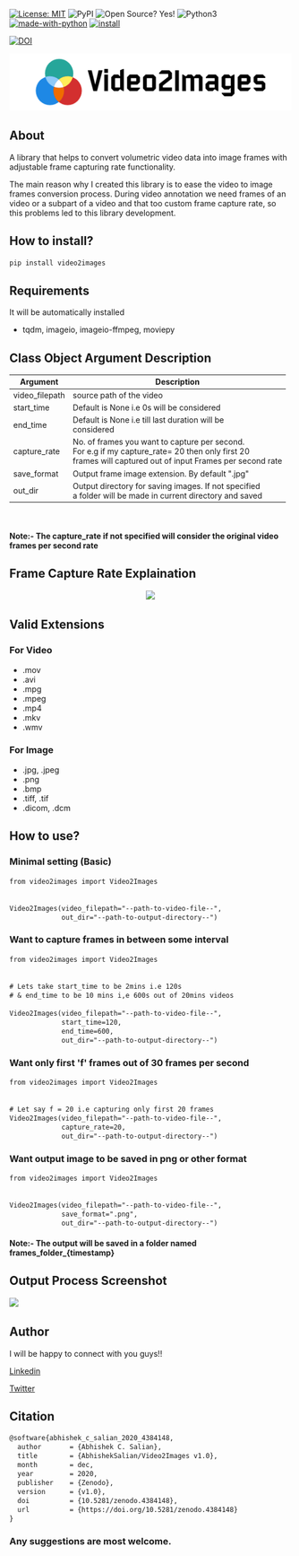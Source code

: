 [![License: MIT](https://img.shields.io/badge/License-MIT-yellow.svg)](https://opensource.org/licenses/MIT)
![PyPI](https://img.shields.io/pypi/v/video2images?style=plastic)
![Open Source? Yes!](https://badgen.net/badge/Open%20Source%20%3F/Yes%21/blue?icon=github)
![Python3](https://img.shields.io/badge/python->=3.5-green.svg)
[![made-with-python](https://img.shields.io/badge/Made%20with-Python-1f425f.svg)](https://www.python.org/)
[![install](https://img.shields.io/badge/pip%20install-video2images-green)](https://pypi.org/project/video2images/)

[![DOI](https://zenodo.org/badge/299598465.svg)](https://zenodo.org/badge/latestdoi/299598465)


<p align="center">
<img src="https://raw.githubusercontent.com/AbhishekSalian/Video2Images/master/image/logo.png"></a>
</p>


## About
A library that helps to convert volumetric video data into image frames with adjustable frame capturing rate functionality.

The main reason why I created this library is to ease the video to image frames conversion process. During video annotation we need frames of an video or a subpart of a video and that too custom frame capture rate, so this problems led to this library development.

## How to install?
```pip install video2images```


## Requirements
It will be automatically installed
- tqdm, imageio, imageio-ffmpeg, moviepy

## Class Object Argument Description
<table>
<thead>
  <tr>
    <th>Argument</th>
    <th>Description</th>
  </tr>
</thead>
<tbody>
  <tr>
    <td>video_filepath</td>
    <td>source path of the video</td>
  </tr>
  <tr>
    <td>start_time</td>
    <td>Default is None i.e 0s will be considered</td>
  </tr>
  <tr>
    <td>end_time</td>
    <td>Default is None i.e  till last duration will be <br>considered</td>
  </tr>
  <tr>
    <td>capture_rate</td>
    <td>No. of frames you want to capture per second.<br>For e.g if my capture_rate= 20 then only first 20<br>frames will captured out of input Frames per second rate</td>
  </tr>
  <tr>
    <td>save_format</td>
    <td>Output frame image extension. By default ".jpg"</td>
  </tr>
  <tr>
    <td>out_dir</td>
    <td>Output directory for saving images. If not specified <br>a folder will be made in current directory and saved</td>
  </tr>
</tbody>
</table>
</br>

#### **Note**:- The capture_rate if not specified will consider the original video frames per second rate

## Frame Capture Rate Explaination
<p align="center">
<img src="https://raw.githubusercontent.com/AbhishekSalian/Video2Images/master/image/capture%20rate.png"></a>
</p>

## Valid Extensions

### For Video
- .mov
- .avi
- .mpg
- .mpeg
- .mp4
- .mkv
- .wmv

### For Image
- .jpg, .jpeg
- .png
- .bmp
- .tiff, .tif
- .dicom, .dcm

## How to use?

### Minimal setting (Basic)
```
from video2images import Video2Images


Video2Images(video_filepath="--path-to-video-file--",
             out_dir="--path-to-output-directory--")

```

### Want to capture frames in between some interval
```
from video2images import Video2Images


# Lets take start_time to be 2mins i.e 120s
# & end_time to be 10 mins i,e 600s out of 20mins videos

Video2Images(video_filepath="--path-to-video-file--",
             start_time=120,
             end_time=600,
             out_dir="--path-to-output-directory--")

```
### Want only first 'f' frames out of 30 frames per second
```
from video2images import Video2Images


# Let say f = 20 i.e capturing only first 20 frames
Video2Images(video_filepath="--path-to-video-file--",
             capture_rate=20,
             out_dir="--path-to-output-directory--")
```

### Want output image to be saved in png or other format
```
from video2images import Video2Images


Video2Images(video_filepath="--path-to-video-file--",
             save_format=".png",
             out_dir="--path-to-output-directory--")

```


#### **Note**:- The output will be saved in a folder named frames_folder_{timestamp}


## Output Process Screenshot


<p align="left">
<img src="https://raw.githubusercontent.com/AbhishekSalian/Video2Images/master/image/output_ss.png"></a>
</p>

## Author

I will be happy to connect with you guys!!

[Linkedin](https://www.linkedin.com/in/abhishek-c-salian/)

[Twitter](https://www.twitter.com/@ACSalian)


## Citation
```
@software{abhishek_c_salian_2020_4384148,
  author       = {Abhishek C. Salian},
  title        = {AbhishekSalian/Video2Images v1.0},
  month        = dec,
  year         = 2020,
  publisher    = {Zenodo},
  version      = {v1.0},
  doi          = {10.5281/zenodo.4384148},
  url          = {https://doi.org/10.5281/zenodo.4384148}
}
```

### **Any suggestions are most welcome.**
